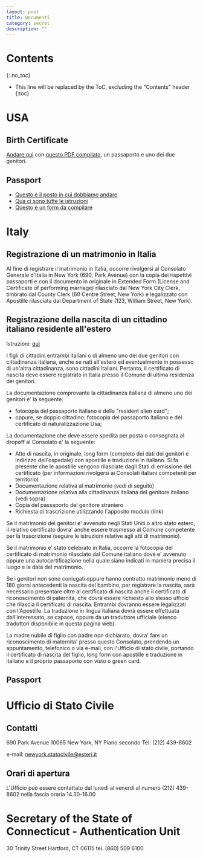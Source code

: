 ```yaml
---
layout: post
title: Documenti
category: secret
description: ""
---
```


# Contents
{:.no_toc}

* This line will be replaced by the ToC, excluding the "Contents" header
{:toc}

# USA

## Birth Certificate

[Andare qui](http://www.cityofnewhaven.com/vitalstatistics/) con [questo PDF compilato](http://www.cityofnewhaven.com/vitalstatistics/pdfs/application_birth_cert.pdf), un passaporto e uno dei due genitori.

## Passport

 * [Questo è il posto in cui dobbiamo andare](https://iafdb.travel.state.gov/DetailsForm.aspx?AFID=140285&vs=0)
 * [Qua ci sono tutte le istruzioni](https://travel.state.gov/content/passports/en/passports/under-16.html)
 * [Questo è un form da compilare](http://www.state.gov/documents/organization/212239.pdf)


# Italy

## Registrazione di un matrimonio in Italia

Al fine di registrare il matrimonio in Italia, occorre rivolgersi al Consolato Generale d'Italia in New York (690, Park Avenue) con la copia dei rispettivi passaporti e con il documento in originale in Extended Form (License and Certificate of performing marriage) rilasciato dal New York City Clerk, timbrato dal County Clerk (60 Centre Street, New York) e legalizzato con Apostille rilasciata dal Department of State (123, William Street, New York).

## Registrazione della nascita di un cittadino italiano residente all'estero

Istruzioni: [qui](http://www.consnewyork.esteri.it/Consolato_NewYork/it/i_servizi/per-i-cittadini/stato-civile/atti-di-nascita.html)

I figli di cittadini entrambi italiani o di almeno uno dei due genitori con cittadinanza italiana, anche se nati all'estero ed eventualmente in possesso di un'altra cittadinanza, sono cittadini italiani. Pertanto, il certificato di nascita deve essere registrato in Italia presso il Comune di ultima residenza dei genitori.

La documentazione comprovante la cittadinanza italiana di almeno uno dei genitori e' la seguente:

 * fotocopia del passaporto italiano e della "resident alien card";
 * oppure, se doppio cittadino: fotocopia del passaporto italiano e del certificato di naturalizzazione Usa;

La documentazione che deve essere spedita per posta o consegnata al dropoff al Consolato e' la seguente:

 * Atto di nascita, in originale, long form (completo dei dati dei genitori e indirizzo dell'ospedale) con apostille e traduzione in italiano. Si fa presente che le apostille vengono rilasciate dagli Stati di emissione del certificato (per informazioni rivolgersi ai Consolati italiani competenti per territorio)
 * Documentazione relativa al matrimonio (vedi di seguito)
 * Documentazione relativa alla cittadinanza italiana del genitore italiano (vedi sopra)
 * Copia del passaporto del genitore straniero
 * Richiesta di trascrizione utilizzando l'apposito modulo (link)

Se il matrimonio dei genitori e' avvenuto negli Stati Uniti o altro stato estero, il relativo certificato dovra' anche essere trasmesso al Comune competente per la trascrizione (seguire le istruzioni relative agli atti di matrimonio).

Se il matrimonio e' stato celebrato in Italia, occorre la fotocopia del certificato di matrimonio rilasciato dal Comune italiano dove e' avvenuto oppure una autocertificazione nella quale siano indicati in maniera precisa il luogo e la data del matrimonio.

Se i genitori non sono coniugati oppure hanno contratto matrimonio meno di 180 giorni antecedenti la nascita del bambino, per registrare la nascita, sarà necessario presentare oltre al certificato di nascita anche il certificato di riconoscimento di paternità, che dovrà essere richiesto allo stesso ufficio che rilascia il certificato di nascita. Entrambi dovranno essere legalizzati con l'Apostille. La traduzione in lingua italiana dovrà essere effettuata dall'interessato, se capace, oppure da un traduttore ufficiale (elenco traduttori disponibile in questa pagina web).

La madre nubile di figlio con padre non dichiarato, dovra' fare un riconoscimento di maternita' presso questo Consolato, prendendo un appuntamento, telefonico o via e-mail, con l'Ufficio di stato civile, portando il certificato di nascita del figlio, long form con apostille e traduzione in italiano e il proprio passaporto con visto o green card.

## Passport


# Ufficio di Stato Civile

## Contatti


690 Park Avenue
10065 New York, NY
Piano secondo
Tel: (212) 439-8602

e-mail: newyork.statocivile@esteri.it

## Orari di apertura

L'Ufficio può essere contattato dal lunedì al venerdì al numero (212) 439-8602 nella fascia oraria 14.30-16.00

# Secretary of the State of Connecticut - Authentication Unit

30 Trinity Street
Hartford, CT 06115
tel. (860) 509 6100
